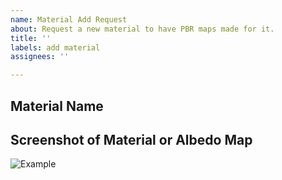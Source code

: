 ```yaml
---
name: Material Add Request
about: Request a new material to have PBR maps made for it.
title: ''
labels: add material
assignees: ''

---
```


## Material Name

## Screenshot of Material or Albedo Map
![Example](url-of-image)
